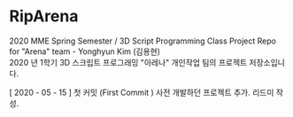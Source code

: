 # RipArena
2020 MME Spring Semester / 3D Script Programming Class Project Repo for "Arena" team - Yonghyun Kim (김용현)<br>
2020 년 1학기 3D 스크립트 프로그래밍 "아레나" 개인작업 팀의 프로젝트 저장소입니다.

[ 2020 - 05 - 15 ] 첫 커밋 (First Commit )
사전 개발하던 프로젝트 추가. 리드미 작성.
